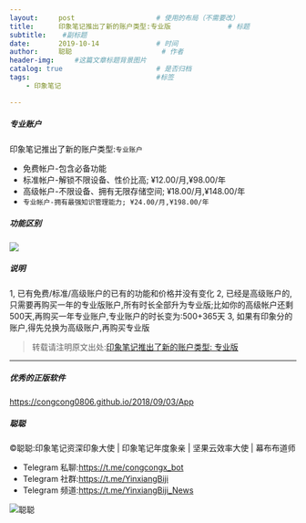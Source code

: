 ```yaml
---
layout:     post                    # 使用的布局（不需要改）
title:      印象笔记推出了新的账户类型:专业版              # 标题 
subtitle:    #副标题
date:       2019-10-14              # 时间
author:     聪聪                      # 作者
header-img:     #这篇文章标题背景图片
catalog: true                       # 是否归档
tags:                               #标签
    - 印象笔记

---
```


##### 专业账户

印象笔记推出了新的账户类型:`专业账户`<br>

* 免费帐户-包含必备功能
* 标准帐户-解锁不限设备、性价比高; ¥12.00/月,¥98.00/年
* 高级帐户-不限设备、拥有无限存储空间; ¥18.00/月,¥148.00/年
* `专业帐户-拥有最强知识管理能力; ¥24.00/月,¥198.00/年`

##### 功能区别
![](http://ww1.sinaimg.cn/large/9b84e6acly1g7s14pbvb1j20ro0oqhdu.jpg)

##### 说明
1, 已有免费/标准/高级账户的已有的功能和价格并没有变化
2, 已经是高级账户的,只需要再购买一年的专业版账户,所有时长全部升为专业版;比如你的高级帐户还剩500天,再购买一年专业账户,专业账户的时长变为:500+365天
3, 如果有印象分的账户,得先兑换为高级账户,再购买专业版

> 转载请注明原文出处:[印象笔记推出了新的账户类型: 专业版](https://congcong0806.github.io/2019/10/14/YinxiangPro)

- - - -

##### 优秀的正版软件
<https://congcong0806.github.io/2018/09/03/App>

##### 聪聪
&copy;聪聪:印象笔记资深印象大使 | 印象笔记年度象亲 | 坚果云效率大使 | 幕布布道师

* Telegram 私聊:<https://t.me/congcongx_bot>
* Telegram 社群:<https://t.me/YinxiangBiji>
* Telegram 频道:<https://t.me/YinxiangBiji_News>

![聪聪](https://i.v2ex.co/3wc207g5.png)
